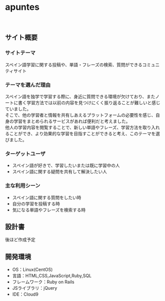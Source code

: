 # apuntes

​
## サイト概要
### サイトテーマ
スペイン語学習に関する投稿や、単語・フレーズの検索、質問ができるコミュニティサイト
​
### テーマを選んだ理由
スペイン語を独学で学習する際に、身近に質問できる環境が欠けており、またノートに書く学習方法では以前の内容を見つけにくく振り返ることが難しいと感じていました。<br>
そこで、他の学習者と情報を共有しあえるプラットフォームの必要性を感じ、自身の学習をまとめられるサービスがあれば便利だと考えました。<br>
他人の学習内容を閲覧することで、新しい単語やフレーズ、学習方法を取り入れることができ、より効果的な学習を目指すことができると考え、このテーマを選びました。
​
### ターゲットユーザ
- スペイン語が好きで、学習したいまたは既に学習中の人
- スペイン語に関する疑問を共有して解決したい人

### 主な利用シーン
- スペイン語に関する質問をしたい時
- 自分の学習を投稿する時
- 気になる単語やフレーズを検索する時

## 設計書
後ほど作成予定

## 開発環境
- OS：Linux(CentOS)
- 言語：HTML,CSS,JavaScript,Ruby,SQL
- フレームワーク：Ruby on Rails
- JSライブラリ：jQuery
- IDE：Cloud9

